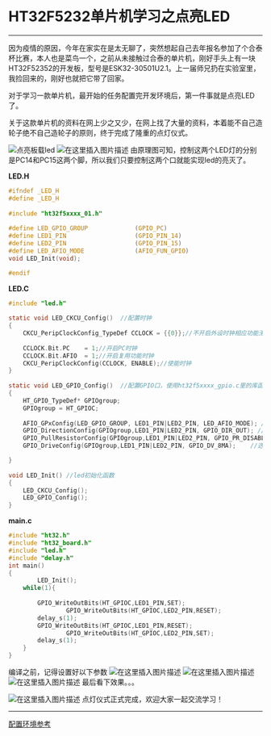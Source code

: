 # HT32F5232单片机学习之点亮LED




------

  因为疫情的原因，今年在家实在是太无聊了，突然想起自己去年报名参加了个合泰杯比赛，本人也是菜鸟一个，之前从未接触过合泰的单片机，刚好手头上有一块HT32F52352的开发板，型号是ESK32-30501U2.1。上一届师兄扔在实验室里，我捡回来的，刚好也就把它带了回家。

对于学习一款单片机，最开始的任务配置完开发环境后，第一件事就是点亮LED了。

  关于这款单片机的资料在网上少之又少，在网上找了大量的资料，本着能不自己造轮子绝不自己造轮子的原则，终于完成了隆重的点灯仪式。

![点亮板载led](https://img-blog.csdnimg.cn/20200204180222760.jpg?x-oss-process=image/watermark,type_ZmFuZ3poZW5naGVpdGk,shadow_10,text_aHR0cHM6Ly9ibG9nLmNzZG4ubmV0L09sZEh1YW5nQw==,size_16,color_FFFFFF,t_70)
![在这里插入图片描述](https://img-blog.csdnimg.cn/20200204180513754.png?x-oss-process=image/watermark,type_ZmFuZ3poZW5naGVpdGk,shadow_10,text_aHR0cHM6Ly9ibG9nLmNzZG4ubmV0L09sZEh1YW5nQw==,size_16,color_FFFFFF,t_70)
由原理图可知，控制这两个LED灯的分别是PC14和PC15这两个脚，所以我们只要控制这两个口就能实现led的亮灭了。

**LED.H**
```c
#ifndef _LED_H
#define _LED_H
 
#include "ht32f5xxxx_01.h"
 
#define LED_GPIO_GROUP             (GPIO_PC)
#define LED1_PIN                   (GPIO_PIN_14)
#define LED2_PIN                   (GPIO_PIN_15)
#define LED_AFIO_MODE              (AFIO_FUN_GPIO)	
void LED_Init(void);

#endif

```
**LED.C**

```c
#include "led.h"
 
static void LED_CKCU_Config()  //配置时钟
{
	CKCU_PeripClockConfig_TypeDef CCLOCK = {{0}};//不开启外设时钟相应功能无法使用
	
	CCLOCK.Bit.PC    = 1;//开启PC时钟
	CCLOCK.Bit.AFIO  = 1;//开启复用功能时钟
	CKCU_PeripClockConfig(CCLOCK, ENABLE);//使能时钟
}
 
static void LED_GPIO_Config()  //配置GPIO口，使用ht32f5xxxx_gpio.c里的库函数配置IO功能
{
	HT_GPIO_TypeDef* GPIOgroup; 
	GPIOgroup = HT_GPIOC;  
	
	AFIO_GPxConfig(LED_GPIO_GROUP, LED1_PIN|LED2_PIN, LED_AFIO_MODE); //配置GPIO模式：AFIO_MODE_DEFAULT 默认，AFIO_MODE_1~15模式1~15
    GPIO_DirectionConfig(GPIOgroup,LED1_PIN|LED2_PIN, GPIO_DIR_OUT); //配置GPIO引脚的方向：GPIO_DIR_OUT输出orGPIO_DIR_IN输入                                                                              */
	GPIO_PullResistorConfig(GPIOgroup,LED1_PIN|LED2_PIN, GPIO_PR_DISABLE);//配置指定GPIO引脚的上下拉电阻。GPIO_PR_UP 带内部上拉电阻的引脚GPIO_PR_DOWN 带内部上拉电阻的引脚 GPIO_PR_DISABLE 没有拉电阻的引脚。 
	GPIO_DriveConfig(GPIOgroup,LED1_PIN|LED2_PIN, GPIO_DV_8MA);    //选择指定GPIO引脚的驱动电流，可选GPIO_DV_4/8/12/16MA 

}
 
void LED_Init() //led初始化函数
{
	LED_CKCU_Config();
	LED_GPIO_Config();
}


```
**main.c**

```c
#include "ht32.h"
#include "ht32_board.h"
#include "led.h"
#include "delay.h"
int main()
{
		LED_Init();
	while(1){
		
		GPIO_WriteOutBits(HT_GPIOC,LED1_PIN,SET);
				GPIO_WriteOutBits(HT_GPIOC,LED2_PIN,RESET);
		delay_s(1);
		GPIO_WriteOutBits(HT_GPIOC,LED1_PIN,RESET);
				GPIO_WriteOutBits(HT_GPIOC,LED2_PIN,SET);
		delay_s(1);
	}
}


```
编译之前，记得设置好以下参数
![在这里插入图片描述](https://img-blog.csdnimg.cn/20200204181932657.png?x-oss-process=image/watermark,type_ZmFuZ3poZW5naGVpdGk,shadow_10,text_aHR0cHM6Ly9ibG9nLmNzZG4ubmV0L09sZEh1YW5nQw==,size_16,color_FFFFFF,t_70)
![在这里插入图片描述](https://img-blog.csdnimg.cn/20200204181941580.png?x-oss-process=image/watermark,type_ZmFuZ3poZW5naGVpdGk,shadow_10,text_aHR0cHM6Ly9ibG9nLmNzZG4ubmV0L09sZEh1YW5nQw==,size_16,color_FFFFFF,t_70)
![在这里插入图片描述](https://img-blog.csdnimg.cn/20200204182209449.png?x-oss-process=image/watermark,type_ZmFuZ3poZW5naGVpdGk,shadow_10,text_aHR0cHM6Ly9ibG9nLmNzZG4ubmV0L09sZEh1YW5nQw==,size_16,color_FFFFFF,t_70)
最后看下效果。。。

![在这里插入图片描述](https://img-blog.csdnimg.cn/20200204183055404.gif)
点灯仪式正式完成，欢迎大家一起交流学习！

------

[^undefined]:

[配置环境参考](https://blog.csdn.net/fengge2018/article/details/104058625)
